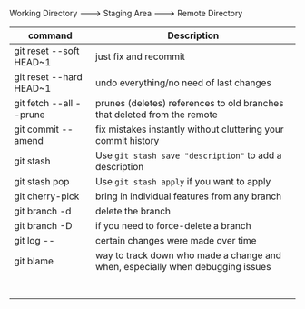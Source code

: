
Working Directory ---> Staging Area ---> Remote Directory

| command | Description |
|--|--|
| git reset --soft HEAD~1 | just fix and recommit |
| git reset --hard HEAD~1 | undo everything/no need of last changes |
| git fetch --all --prune | prunes (deletes) references to old branches that deleted from the remote|
| git commit --amend | fix mistakes instantly without cluttering your commit history |
|git stash  | Use `git stash save "description"` to add a description |
|git stash pop  | Use `git stash apply` if you want to apply  |
| git cherry-pick <commit-hash> | bring in individual features from any branch |
| git branch -d <branch-name> | delete the branch |
| git branch -D <branch-name> | if you need to force-delete a branch |
| git log -- <file> | certain changes were made over time |
| git blame <filename> | way to track down who made a change and when, especially when debugging issues |
|  |  |
|  |  |
|  |  |
|  |  |
|  |  |
|  |  |
|  |  |



<!--stackedit_data:
eyJoaXN0b3J5IjpbNzEzNzA2ODcxLDYxOTI0MDMxNiw4MjQ5ND
A4OTEsMTM0MTIzNzA1N119
-->